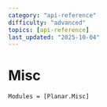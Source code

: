 ```yaml
---
category: "api-reference"
difficulty: "advanced"
topics: [api-reference]
last_updated: "2025-10-04"
---
```


# Misc
```@autodocs
Modules = [Planar.Misc]
```
